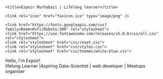 <html>
<head>
    <meta charset="utf-8">
    <meta http-equiv="X-UA-Compatible" content="IE=edge">
    <meta name="viewport" content="width=device-width, initial-scale=1.0">

    <title>Espoir Murhabazi | Lifelong learner</title>

    <link rel="icon" href="favicon.ico" type="image/png" />

    <link href="https://fonts.googleapis.com/css?family=Reem+Kufi|Roboto:300" rel="stylesheet">
    <link href="https://use.fontawesome.com/releases/v5.0.8/css/all.css" rel="stylesheet">
    <link rel="stylesheet" href="css/reset.css">
    <link rel="stylesheet" href="css/styles.css">
    <link rel="stylesheet" href="css/themes/white-blue.css">
</head>
<body>
    <main>
        <div class="intro">Hello, I'm Espoir!</div>
        <div class="tagline">lifelong Learner |Aspiring Data-Scientist | web developer | Meetups organiser </div>
        <div class="icons-social">
            <a target="_blank" href="https://github.com/espoirMur"><i class="fab fa-github"></i></a>
            <a target="_blank" href="https://twitter.com/EspyMur"><i class="fab fa-twitter"></i></a>
            <a target="_blank" href="https://stackoverflow.com/users/4683950/espoir-murhabazi"><i class="fab fa-stack-overflow"></i></a>
            <a target="_blank" href="https://www.linkedin.com/in/murhabazi-buzina-7849b1b1/"><i class="fab fa-linkedin"></i></a>
            <a target="_blank" href="https://medium.com/@EspyMur"><i class="fab fa-medium"></i></a>
    </div>
    </main>
</body>
</html>
